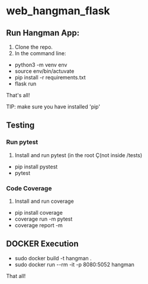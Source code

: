 # web_hangman_flask

## Run Hangman App:

1. Clone the repo.
2. In the command line:

* python3 -m venv env
* source env/bin/actuvate
* pip install -r requirements.txt
* flask run

 That's all!

 TIP: make sure you have installed 'pip'

 ## Testing
 ### Run pytest
 1. Install and run pytest (in the root Ç(not inside /tests)
 * pip install pystest
 * pytest

 ### Code Coverage
1. Install and  run coverage
* pip install coverage
* coverage run -m pytest
* coverage report -m


 ## DOCKER Execution
 * sudo docker build -t hangman .
 * sudo docker run --rm -it -p 8080:5052 hangman

 That all!